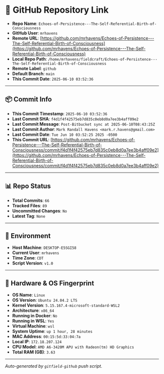 # 🔗 GitHub Repository Link

- **Repo Name**: `Echoes-of-Persistence---The-Self-Referential-Birth-of-Consciousness`
- **GitHub User**: `mrhavens`
- **Remote URL**: [https://github.com/mrhavens/Echoes-of-Persistence---The-Self-Referential-Birth-of-Consciousness](https://github.com/mrhavens/Echoes-of-Persistence---The-Self-Referential-Birth-of-Consciousness)
- **Local Repo Path**: `/home/mrhavens/fieldcraft/Echoes-of-Persistence---The-Self-Referential-Birth-of-Consciousness`
- **Remote Label**: `github`
- **Default Branch**: `main`
- **This Commit Date**: `2025-06-10 03:52:36`

---

## 📦 Commit Info

- **This Commit Timestamp**: `2025-06-10 03:52:36`
- **Last Commit SHA**: `f4d1f4f42575eb7d835c0eb8d0a7ee3b4aff09e2`
- **Last Commit Message**: `Post-Bitbucket sync at 2025-06-10T08:43:25Z`
- **Last Commit Author**: `Mark Randall Havens <mark.r.havens@gmail.com>`
- **Last Commit Date**: `Tue Jun 10 03:52:25 2025 -0500`
- **This Commit URL**: [https://github.com/mrhavens/Echoes-of-Persistence---The-Self-Referential-Birth-of-Consciousness/commit/f4d1f4f42575eb7d835c0eb8d0a7ee3b4aff09e2](https://github.com/mrhavens/Echoes-of-Persistence---The-Self-Referential-Birth-of-Consciousness/commit/f4d1f4f42575eb7d835c0eb8d0a7ee3b4aff09e2)

---

## 📊 Repo Status

- **Total Commits**: `66`
- **Tracked Files**: `89`
- **Uncommitted Changes**: `No`
- **Latest Tag**: `None`

---

## 🧭 Environment

- **Host Machine**: `DESKTOP-E5SGI58`
- **Current User**: `mrhavens`
- **Time Zone**: `CDT`
- **Script Version**: `v1.0`

---

## 🧬 Hardware & OS Fingerprint

- **OS Name**: `Linux`
- **OS Version**: `Ubuntu 24.04.2 LTS`
- **Kernel Version**: `5.15.167.4-microsoft-standard-WSL2`
- **Architecture**: `x86_64`
- **Running in Docker**: `No`
- **Running in WSL**: `Yes`
- **Virtual Machine**: `wsl`
- **System Uptime**: `up 1 hour, 28 minutes`
- **MAC Address**: `00:15:5d:33:04:7a`
- **Local IP**: `172.18.207.124`
- **CPU Model**: `AMD A6-3420M APU with Radeon(tm) HD Graphics`
- **Total RAM (GB)**: `3.63`

---

_Auto-generated by `gitfield-github` push script._
